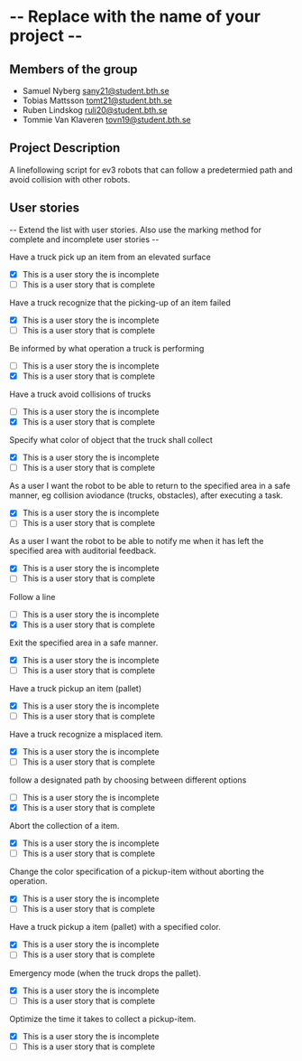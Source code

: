 # -- Replace with the name of your project --

## Members of the group
* Samuel Nyberg sany21@student.bth.se
* Tobias Mattsson tomt21@student.bth.se
* Ruben Lindskog ruli20@student.bth.se 
* Tommie Van Klaveren tovn19@student.bth.se

## Project Description
A linefollowing script for ev3 robots that can follow a predetermied path and avoid collision with other robots.


## User stories
-- Extend the list with user stories. Also use the marking method for complete and incomplete user stories --

Have a truck pick up an item from an elevated surface
- [X] This is a user story the is incomplete 
- [ ] This is a user story that is complete

Have a truck recognize that the picking-up of an item failed
- [X] This is a user story the is incomplete 
- [ ] This is a user story that is complete

Be informed by what operation a truck is performing
- [ ] This is a user story the is incomplete 
- [X] This is a user story that is complete

Have a truck avoid collisions of trucks 
- [ ] This is a user story the is incomplete 
- [X] This is a user story that is complete

Specify what color of object that the truck shall collect
- [X] This is a user story the is incomplete 
- [ ] This is a user story that is complete

As a user I want the robot to be able to return to the specified area in a safe manner, eg collision aviodance (trucks, obstacles), after executing a task. 
- [X] This is a user story the is incomplete 
- [ ] This is a user story that is complete

As a user I want the robot to be able to notify me when it has left the specified area with auditorial feedback. 
- [X] This is a user story the is incomplete 
- [ ] This is a user story that is complete

Follow a line
- [ ] This is a user story the is incomplete 
- [X] This is a user story that is complete

Exit the specified area in a safe manner.
- [X] This is a user story the is incomplete 
- [ ] This is a user story that is complete

Have a truck pickup an item (pallet)
- [X] This is a user story the is incomplete 
- [ ] This is a user story that is complete

Have a truck recognize a misplaced item.
- [X] This is a user story the is incomplete 
- [ ] This is a user story that is complete

follow a designated path by choosing between different options
- [ ] This is a user story the is incomplete 
- [X] This is a user story that is complete

Abort the collection of a item.
- [X] This is a user story the is incomplete 
- [ ] This is a user story that is complete

Change the color specification of a pickup-item without aborting the operation.
- [X] This is a user story the is incomplete 
- [ ] This is a user story that is complete

Have a truck pickup a item (pallet) with a specified color.
- [X] This is a user story the is incomplete 
- [ ] This is a user story that is complete

Emergency mode (when the truck drops the pallet).
- [X] This is a user story the is incomplete 
- [ ] This is a user story that is complete

Optimize the time it takes to collect a pickup-item.
- [X] This is a user story the is incomplete 
- [ ] This is a user story that is complete
